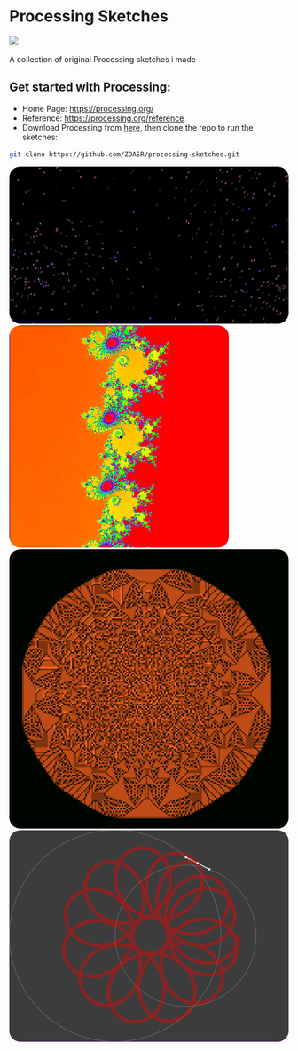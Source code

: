 # Processing Sketches

<img src="https://upload.wikimedia.org/wikipedia/commons/c/cb/Processing_2021_logo.svg" style="width: 100px; margin: 0 auto;"/>

A collection of original Processing sketches i made

## Get started with Processing:

-   Home Page: https://processing.org/
-   Reference: https://processing.org/reference
-   Download Processing from [here](https://processing.org/download), then clone the repo to run the sketches:

```bash
git clone https://github.com/ZOASR/processing-sketches.git
```

<img src="images/flock.png" style="border-radius: 20px" />
<img src="images/mandelbrot.png" style="border-radius: 20px" />
<img src="images/sandpiles.png" style="border-radius: 20px"/>
<img src="images/rose.png" style="border-radius: 20px"/>
